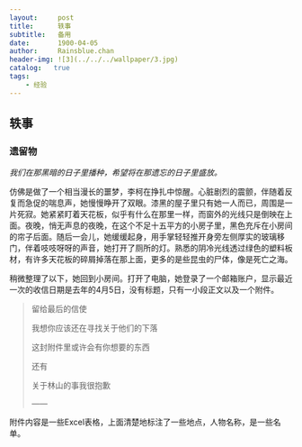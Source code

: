 ```yaml
---
layout:     post
title:      轶事
subtitle:   备用
date:       1900-04-05
author:     Rainsblue.chan
header-img: ![3](../../../wallpaper/3.jpg)
catalog:   true
tags:
    - 经验
---
```


## 轶事

### 遗留物

*我们在那黑暗的日子里播种，希望将在那遗忘的日子里盛放。*

仿佛是做了一个相当漫长的噩梦，李柯在挣扎中惊醒。心脏剧烈的震颤，伴随着反复而急促的喘息声，她慢慢睁开了双眼。漆黑的屋子里只有她一人而已，周围是一片死寂。她紧紧盯着天花板，似乎有什么在那里一样，而窗外的光线只是倒映在上面。夜晚，悄无声息的夜晚，在这个不足十五平方的小房子里，黑色充斥在小房间的帘子后面。随后一会儿，她缓缓起身，用手掌轻轻推开身旁左侧厚实的玻璃移门，伴着吱吱呀呀的声音，她打开了厕所的灯。熟悉的阴冷光线透过绿色的塑料板材，有许多天花板的碎屑掉落在那上面，更多的是些昆虫的尸体，像是死亡之海。

稍微整理了以下，她回到小房间。打开了电脑，她登录了一个邮箱账户，显示最近一次的收信日期是去年的4月5日，没有标题，只有一小段正文以及一个附件。

> 留给最后的信使
>
> 我想你应该还在寻找关于他们的下落
>
> 这封附件里或许会有你想要的东西
>
> 还有
>
> 关于林山的事我很抱歉
>
> ——

附件内容是一些Excel表格，上面清楚地标注了一些地点，人物名称，是一些名单。

